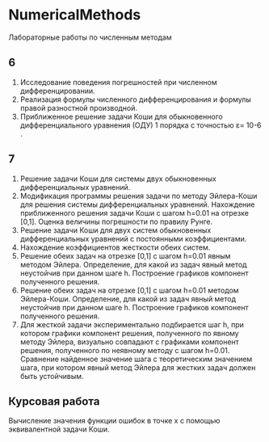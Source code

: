# NumericalMethods
Лабораторные работы по численным методам

## 6  
1. Исследование поведения погрешностей при численном дифференцировании.
2. Реализация формулы численного дифференцирования и формулы правой разностной производной.
3. Приближенное решение задачи Коши для обыкновенного дифференциального уравнения (ОДУ) 1 порядка с точностью ε= 10-6 .

## 7 
1. Решение задачи Коши для системы двух обыкновенных дифференциальных уравнений.
2. Модификация программы решения задачи по методу Эйлера-Коши для решения системы дифференциальных уравнений. Нахождение приближенного решения задачи Коши с шагом h=0.01 на отрезке [0,1]. Оценка величины погрешности по правилу Рунге.
3. Решение задачи Коши для двух систем обыкновенных дифференциальных уравнений с постоянными коэффициентами.
4. Нахождение коэффициентов жесткости обеих систем.
5. Решение обеих задач на отрезке [0,1] c шагом h=0.01 явным методом Эйлера. Определение, для какой из задач явный метод неустойчив при данном шаге h. Построение графиков компонент полученного решения.
6. Решение обеих задач на отрезке [0,1] c шагом h=0.01  методом Эйлера-Коши. Определение, для какой из задач явный метод неустойчив при данном шаге h. Построение графиков компонент полученного решения.
7. Для жесткой задачи экспериментально подбирается шаг h, при котором графики компонент решения, полученного по явному методу Эйлера, визуально совпадают с графиками компонент решения, полученного по неявному методу с шагом h=0.01. Сравнение найденное значение шага с теоретическим значением шага, при котором явный метод Эйлера для жестких задач должен быть устойчивым.






## Курсовая работа
Вычисление значения функции ошибок в точке x c помощью эквивалентной задачи Коши.
